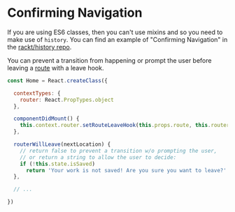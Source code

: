 # Confirming Navigation

If you are using ES6 classes, then you can't use mixins and so you need to make use of `history`. You can find an example of "Confirming Navigation" in the [rackt/history repo](https://github.com/rackt/history/blob/master/docs/ConfirmingNavigation.md).

You can prevent a transition from happening or prompt the user before leaving a [route](/docs/Glossary.md#route) with a leave hook.

```js
const Home = React.createClass({

  contextTypes: {
    router: React.PropTypes.object
  },

  componentDidMount() {
    this.context.router.setRouteLeaveHook(this.props.route, this.routerWillLeave)
  },

  routerWillLeave(nextLocation) {
    // return false to prevent a transition w/o prompting the user,
    // or return a string to allow the user to decide:
    if (!this.state.isSaved)
      return 'Your work is not saved! Are you sure you want to leave?'
  },

  // ...

})
```
